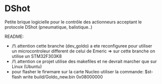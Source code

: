 # DShot
Petite brique logicielle pour le contrôle des actionneurs acceptant le protocole DShot (pneumatique, balistique..)

README:
 - /!\ attention cette branche (dev_goldo) a ete reconfiguree pour utiliser un microcontroleur different de celui de Emeric => sur cette branche on utilise un STM32F303K8
 - /!\ attention ce projet utilise des makefiles et ne devrait marcher que sur Linux (Ubuntu)
 - pour flasher le firwmare sur la carte Nucleo utiliser la commande:
$st-flash write build/Goldo_new.bin 0x08000000

